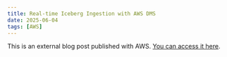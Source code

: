 ```yaml
---
title: Real-time Iceberg Ingestion with AWS DMS
date: 2025-06-04
tags: [AWS]
---
```


This is an external blog post published with AWS. [You can access it here](https://aws.amazon.com/blogs/database/real-time-iceberg-ingestion-with-aws-dms/).